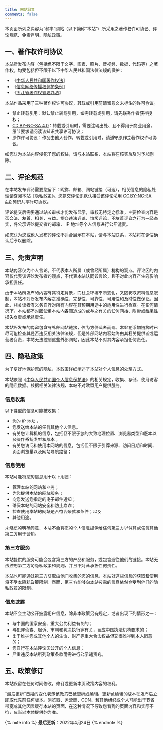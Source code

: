 ```yaml
---
title: 网站政策
comments: false
---
```


本页面所列之内容为“频率”网站（以下简称“本站”）所采用之著作权许可协议、评论规范、免责声明、隐私政策。

## 一、著作权许可协议

本站所发布内容（包括但不限于文字、图表、照片、音视频、数据、代码等）之著作权，均受包括但不限于以下中华人民共和国法律法规的保护：

- 《[中华人民共和国著作权法](https://flk.npc.gov.cn/detail2.html?ZmY4MDgwODE3NTJiN2Q0MzAxNzVlNDc2NmJhYjE1NTc)》
- 《[信息网络传播权保护条例](https://flk.npc.gov.cn/detail.html?ZmY4MDgwODE2ZjNjYmIzYzAxNmY0MTM5OTJiMjFkYjk)》
- 《[浙江省著作权管理办法](http://home.zjbanquan.org/Home/Details/997.shtml)》

本站作品采用了三种著作权许可协议，转载或引用前请留意文末标注的许可协议。

- 禁止转载引用：默认禁止转载引用，如需转载或引用，请先联系作者获得授权；
- [CC BY-NC-SA 4.0](https://creativecommons.org/licenses/by-nc-sa/4.0/deed.zh)：转载或引用时，需要注明出处、且不得用于商业用途，细节要求请阅读该知识共享许可协议；
- 原作许可协议：作品由他人创作，转载或引用时，请遵守原作之著作权许可协议。

如您认为本站内容侵犯了您的权益，请与本站联系，本站将在核实后及时予以删除。

## 二、评论规范

在本站发布评论需要您留下：昵称、邮箱、网站链接（可选），相关信息的隐私处理请查阅本站《隐私政策》。您提交评论即默认接受该评论采用 [CC BY-NC-SA 4.0](https://creativecommons.org/licenses/by-nc-sa/4.0/deed.zh) 知识共享许可协议。

评论提交后需要通过站长审核才能发布显示，审核无特定之标准，主要检查内容是否合法、友善、相关、有益。提交违法评论、垃圾评论、不友善评论之行为一经查实，将公示评论提交者的邮箱、 IP 地址等个人信息进行公开谴责。

如您认为您或他人发布的评论不适合展示在本站，请与本站联系，本站将在评估确认后予以删除。

## 三、免责声明

本站内容仅为个人言论，不代表本人所属（或曾经所属）机构的观点。评论区的内容仅代表该评论发布者的观点，不代表本站认同该言论，且不对此内容产生的影响承担责任。

由于本站所发布的内容有其特定背景，而社会环境不断变化，又因获取资料信息限制，本站不对所发布内容之准确性、完整性、可靠性、可用性和及时性做保证。因此，相关读者有义务自行对所有内容在其预期用途中的适用性进行检查。在任何情况下，本站都不对因使用本站内容而造成的或与之有关的任何间接、附带或结果性损失负责或承担责任。

本站所发布的内容包含有外部网站链接，仅为方便读者而设。本站在添加链接时已尽可能检查其是否违反相关法律法规，但是外部网站内容始终由其相关提供者或运营者负责，本站无法控制这些外部网站，因此本站不对其内容承担任何责任。

## 四、隐私政策

为了更好地保护您的隐私，本政策详细阐述了本站对个人信息的处理方式。

本站依照《[中华人民共和国个人信息保护法](https://flk.npc.gov.cn/detail2.html?ZmY4MDgxODE3YjY0NzJhMzAxN2I2NTZjYzIwNDAwNDQ)》的相关规定，收集、存储、使用访客的隐私数据。根据相关法律法规，本站不对欧盟用户提供服务。

### 信息收集

以下类型的信息可能被收集：

- 您的 IP 地址；
- 您发送给本站的任何其他个人信息。
- 有关您计算机的信息，包括但不限于您的大致地理位置、浏览器类型和版本以及操作系统类型和版本；
- 有关您访问和使用本网站的信息，包括但不限于引荐来源、访问日期和时间、页面浏览量以及网站导航路径；

### 信息使用

本站可能将您的信息用于以下用途：

- 管理本站的网站和业务；
- 为您提供本站的网站服务；
- 向您发送您指定的电子邮件通知；
- 确保本站的网站安全和防止欺诈；
- 检查使用本站的网站是否符合条款和条件；以及
- 其他用途。

未经您的明确同意，本站不会将您的个人信息提供给任何第三方以供其或任何其他第三方用于营销。

### 第三方服务

本站提供的服务可能会包含第三方的产品和服务，或包含通往他们的链接。本站无法控制第三方的隐私政策和规则，并且不对此承担任何责任。

本站也可能通过第三方获取由他们收集的您的信息。本站对这些信息的获取和使用将不受本隐私政策限制。然而，第三方能够向本站披露的信息依然会受到他们的隐私政策的限制。

### 信息披露

本站不会主动公开披露用户信息，除非本政策另有规定，或者出现下列情形之一：

- 与中国的国家安全、重大公共利益有关的；
- 与犯罪侦查、起诉、审判和判决执行等有关，而应中国执法机构要求的；
- 出于维护您或其他个人的生命、财产等重大合法权益但又很难得到本人同意的；
- 您自行在本站评论区公开的个人信息；
- 严重违反本站所列政策条款而需进行公示谴责的。

## 五、政策修订

本站保留在任何时间修改，修订或更新本页政策内容的权利。

“最后更新”日期的变化表示该政策已被更新或编辑，更新或编辑的版本在发布后立即取代先前任何版本。浏览器、运营商、CDN、和其他组织或个人可能出于节省带宽或其他因素缓存本站的页面，在这种情况下导致您看到的页面内容和实际不符，应当以本站提供的为准。

{% note info %}
**最后更新**：2022年4月24日
{% endnote %}